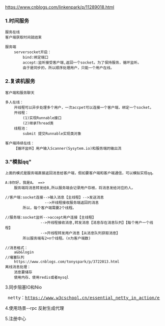 https://www.cnblogs.com/linkenpark/p/11289018.html

### 1.时间服务
    服务在线
    客户端获取时间就结束
    
    服务端
        serversocket开启：
            bind:绑定端口
            accept:监听接受客户端,返回一个socket。为了保持服务，循环监听。
            由于是同步的，所以顺序处理用户，只能一个用户在线。

### 2.复读机服务
    客户端和服务聊天

    多人在线：
        开线程可以异步处理多个用户，一次accpet可以连接一个客户端，绑定一个socket。
        开线程：
            (1)实现Runnable接口
            (2)继承Thread类
        线程池：
            submit 提交Runnable实现类对象

    客户端持续在线：
        【循环监听】用户输入Scanner(Sysytem.io)和服务端的输出流

### 3."模拟qq"
    上面的模式是服务端直接返回消息给客户端，假如要客户端和客户端通信，可以模拟实现qq。

    A:B你好，我是A。 ==> 
        服务端将消息转发给B,所以服务端会记录用户存根，将消息发给对应的人。

    //客户端:socket连接-->输入消息【主线程】-->发送消息
                      -->开线程接收服务端返回的消息  
            所以，每个客户端需要2个线程。          

    //服务端:socket监听-->accept用户连接【主线程】    
                    -->开线程接收消息,转发消息【消息存在消息队列】【每个用户一个线程】
                    -->开线程转发用户消息【从消息队列获取消息】
            所以服务端有2+n个线程。(n为客户端数)        

    //消息格式：
        a&b&login  
    //堵塞队列
        https://www.cnblogs.com/tonyspark/p/3722013.html                  
    离线消息处理：
        消息要储存 
        使用内存、使用redis或者mysql    

3.同步阻塞IO和Nio
    <pre>
    netty：https://www.w3cschool.cn/essential_netty_in_action/essential_netty_in_action-y24z289f.html
    </pre>
4.使用场景--rpc
    反射生成代理

5.注册中心    
